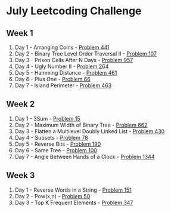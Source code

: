 # July Leetcoding Challenge

## Week 1

1. Day 1 - Arranging Coins - [Problem 441](https://leetcode.com/problems/arranging-coins/)
2. Day 2 - Binary Tree Level Order Traversal II - [Problem 107](https://leetcode.com/problems/binary-tree-level-order-traversal-ii/)
3. Day 3 - Prison Cells After N Days - [Problem 957](https://leetcode.com/problems/prison-cells-after-n-days/)
4. Day 4 - Ugly Number II - [Problem 264](https://leetcode.com/problems/ugly-number-ii/)
5. Day 5 - Hamming Distance - [Problem 461](https://leetcode.com/problems/hamming-distance/)
6. Day 6 - Plus One - [Problem 66](https://leetcode.com/problems/plus-one/)
7. Day 7 - Island Perimeter - [Problem 463](https://leetcode.com/problems/island-perimeter/)

## Week 2

1. Day 1 - 3Sum - [Problem 15](https://leetcode.com/problems/3sum/)
2. Day 2 - Maximum Width of Binary Tree - [Problem 662](https://leetcode.com/problems/maximum-width-of-binary-tree/)
3. Day 3 - Flatten a Multilevel Doubly Linked List - [Problem 430](https://leetcode.com/problems/flatten-a-multilevel-doubly-linked-list/)
4. Day 4 - Subsets - [Problem 78](https://leetcode.com/problems/subsets/)
5. Day 5 - Reverse Bits - [Problem 190](https://leetcode.com/problems/reverse-bits/)
6. Day 6 - Same Tree - [Problem 100](https://leetcode.com/problems/same-tree/)
7. Day 7 - Angle Between Hands of a Clock - [Problem 1344](https://leetcode.com/problems/angle-between-hands-of-a-clock/)


## Week 3

1. Day 1 - Reverse Words in a String - [Problem 151](https://leetcode.com/problems/reverse-words-in-a-string/)
2. Day 2 - Pow(x,n) - [Problem 50](https://leetcode.com/problems/powx-n/)
3. Day 3 - Top K Frequent Elements - [Problem 347](https://leetcode.com/problems/top-k-frequent-elements/)
